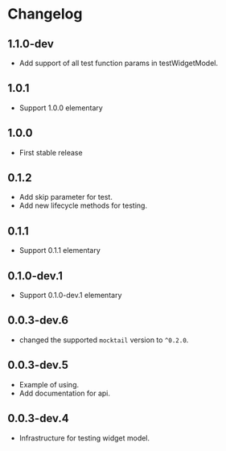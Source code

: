 # Changelog

## 1.1.0-dev

* Add support of all test function params in testWidgetModel.

## 1.0.1

* Support 1.0.0 elementary

## 1.0.0

* First stable release

## 0.1.2

* Add skip parameter for test.
* Add new lifecycle methods for testing.

## 0.1.1

* Support 0.1.1 elementary

## 0.1.0-dev.1

* Support 0.1.0-dev.1 elementary

## 0.0.3-dev.6

* changed the supported `mocktail` version to `^0.2.0`.

## 0.0.3-dev.5

* Example of using.
* Add documentation for api.

## 0.0.3-dev.4

* Infrastructure for testing widget model.
